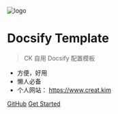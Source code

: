 ![logo](_media/icon.svg)

# Docsify Template

> CK 自用 Docsify 配置模板

* 方便，好用
* 懒人必备
* 个人网站： https://www.creat.kim

[GitHub](https://github.com/ds19991999/shell.sh/)
[Get Started](#docsify自用模板)